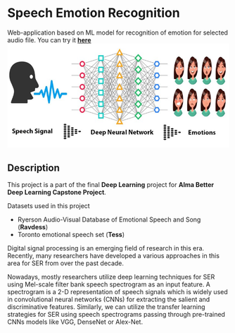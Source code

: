 # Speech Emotion Recognition

Web-application based on ML model for recognition of emotion for selected audio file. You can try it  [**here**](https://speechrecogz.el.r.appspot.com/)
![img](Images/speech_image.jpg)

## Description
This project is a part of the final **Deep Learning** project for **Alma Better Deep Learning Capstone Project**. 

Datasets used in this project
* Ryerson Audio-Visual Database of Emotional Speech and Song (**Ravdess**)
* Toronto emotional speech set (**Tess**)

Digital signal processing is an emerging field of research in this era. Recently, many researchers have developed a various approaches in this area for SER from over the past decade.

Nowadays, mostly researchers utilize deep learning techniques for SER using Mel-scale filter bank speech spectrogram as an input feature. A spectrogram is a 2-D representation of speech signals which is widely used in convolutional neural networks (CNNs) for extracting the salient and discriminative features. Similarly, we can utilize the transfer learning strategies for SER using speech spectrograms passing through pre-trained CNNs models like VGG, DenseNet or Alex-Net. 


